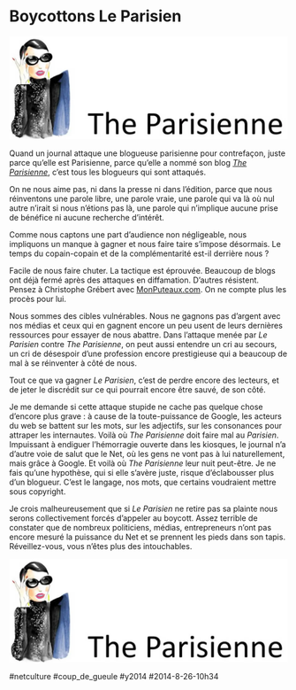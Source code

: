 # Boycottons Le Parisien

![](_i/theparisienne.webp)

Quand un journal attaque une blogueuse parisienne pour contrefaçon, juste parce qu’elle est Parisienne, parce qu’elle a nommé son blog [*The Parisienne*](http://www.theparisienne.fr/2014/08/le-parisien-attaque-the-parisienne/), c’est tous les blogueurs qui sont attaqués.

On ne nous aime pas, ni dans la presse ni dans l’édition, parce que nous réinventons une parole libre, une parole vraie, une parole qui va là où nul autre n’irait si nous n’étions pas là, une parole qui n’implique aucune prise de bénéfice ni aucune recherche d’intérêt.

Comme nous captons une part d’audience non négligeable, nous impliquons un manque à gagner et nous faire taire s’impose désormais. Le temps du copain-copain et de la complémentarité est-il derrière nous ?

Facile de nous faire chuter. La tactique est éprouvée. Beaucoup de blogs ont déjà fermé après des attaques en diffamation. D’autres résistent. Pensez à Christophe Grébert avec [MonPuteaux.com](http://www.monputeaux.com/). On ne compte plus les procès pour lui.

Nous sommes des cibles vulnérables. Nous ne gagnons pas d’argent avec nos médias et ceux qui en gagnent encore un peu usent de leurs dernières ressources pour essayer de nous abattre. Dans l’attaque menée par *Le Parisien* contre *The Parisienne*, on peut aussi entendre un cri au secours, un cri de désespoir d’une profession encore prestigieuse qui a beaucoup de mal à se réinventer à côté de nous.

Tout ce que va gagner *Le Parisien*, c’est de perdre encore des lecteurs, et de jeter le discrédit sur ce qui pourrait encore être sauvé, de son côté.

Je me demande si cette attaque stupide ne cache pas quelque chose d’encore plus grave : à cause de la toute-puissance de Google, les acteurs du web se battent sur les mots, sur les adjectifs, sur les consonances pour attraper les internautes. Voilà où *The Parisienne* doit faire mal au *Parisien*. Impuissant à endiguer l’hémorragie ouverte dans les kiosques, le journal n’a d’autre voie de salut que le Net, où les gens ne vont pas à lui naturellement, mais grâce à Google. Et voilà où *The Parisienne* leur nuit peut-être. Je ne fais qu’une hypothèse, qui si elle s’avère juste, risque d’éclabousser plus d’un blogueur. C’est le langage, nos mots, que certains voudraient mettre sous copyright.

Je crois malheureusement que si *Le Parisien* ne retire pas sa plainte nous serons collectivement forcés d’appeler au boycott. Assez terrible de constater que de nombreux politiciens, médias, entrepreneurs n’ont pas encore mesuré la puissance du Net et se prennent les pieds dans son tapis. Réveillez-vous, vous n’êtes plus des intouchables.

![theparisienne](_i/theparisienne.webp)



#netculture #coup_de_gueule #y2014 #2014-8-26-10h34
